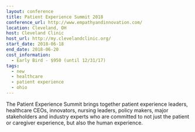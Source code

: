 ```yaml
---
layout: conference
title: Patient Experience Summit 2018
conference_url: http://www.empathyandinnovation.com/
location: Cleveland, OH
host: Cleveland Clinic
host_url: http://my.clevelandclinic.org/
start_date: 2018-06-18
end_date: 2018-06-20
cost_information:
  - Early Bird - $950 (until 12/31/17)
tags:
  - new
  - healthcare
  - patient experience
  - ohio
---
```


The Patient Experience Summit brings together patient experience leaders, healthcare CEOs, innovators, nursing leaders, policy makers, major stakeholders and industry experts who are committed to not just the patient or caregiver experience, but also the human experience.
